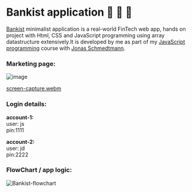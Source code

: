 # Bankist application 📲 💱 🏦
[Bankist](https://kmohamedalie.github.io/BANKIST/) minimalist application is a real-world FinTech web app, hands on project with Html, CSS and JavaScript programming using array datastructure extensively.It is developed by me as part of my [JavaScript programming](https://www.udemy.com/course/the-complete-javascript-course/?utm_campaign=website1010&utm_medium=website1010&utm_source=mycoupon) course with [Jonas Schmedtmann](https://codingheroes.io/). 

### Marketing page:

![image](https://github.com/Kmohamedalie/BANKIST_4.0/assets/63104472/8cd23414-d62c-488f-8fb1-deb086a13385)



[screen-capture.webm](https://github.com/Kmohamedalie/BANKIST_4.0/assets/63104472/d3281830-56a2-4911-b971-061ae42dc882)



### Login details:  <br>
**account-1:**      <br>
user: js            <br> 
pin:1111

**account-2:**     <br>
user: jd           <br>
pin:2222


### FlowChart / app logic:
![Bankist-flowchart](https://github.com/Kmohamedalie/Bankist-app/assets/63104472/f881c1dd-812d-40a8-9e70-fc5a76393714)
